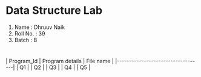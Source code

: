 # Data Structure Lab
1) Name     :  Dhruuv Naik
2) Roll No. :  39
3) Batch    :  B

#

| Program_Id | Program details | File name   | 
|-----------------------------------|
| Q1   | 
| Q2         | 
| Q3 |
| Q4 |
| Q5    |

#
